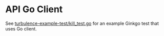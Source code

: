 # API Go Client

See [turbulence-example-test/kill_test.go](./../src/github.com/cppforlife/turbulence-example-test/kill_test.go) for an example Ginkgo test that uses Go client.
